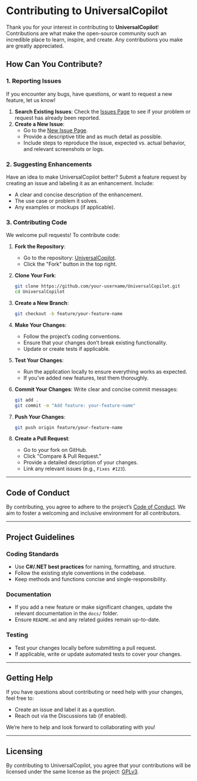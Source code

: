 # Contributing to UniversalCopilot

Thank you for your interest in contributing to **UniversalCopilot**! Contributions are what make the open-source community such an incredible place to learn, inspire, and create. Any contributions you make are greatly appreciated.

## How Can You Contribute?

### 1. Reporting Issues
If you encounter any bugs, have questions, or want to request a new feature, let us know!

1. **Search Existing Issues**: Check the [Issues Page](https://github.com/Galygious/UniversalCopilot/issues) to see if your problem or request has already been reported.
2. **Create a New Issue**:
   - Go to the [New Issue Page](https://github.com/Galygious/UniversalCopilot/issues/new).
   - Provide a descriptive title and as much detail as possible.
   - Include steps to reproduce the issue, expected vs. actual behavior, and relevant screenshots or logs.

### 2. Suggesting Enhancements
Have an idea to make UniversalCopilot better? Submit a feature request by creating an issue and labeling it as an enhancement. Include:
- A clear and concise description of the enhancement.
- The use case or problem it solves.
- Any examples or mockups (if applicable).

### 3. Contributing Code
We welcome pull requests! To contribute code:

1. **Fork the Repository**:
   - Go to the repository: [UniversalCopilot](https://github.com/Galygious/UniversalCopilot).
   - Click the "Fork" button in the top right.

2. **Clone Your Fork**:
   ```bash
   git clone https://github.com/your-username/UniversalCopilot.git
   cd UniversalCopilot
   ```

3. **Create a New Branch**:
   ```bash
   git checkout -b feature/your-feature-name
   ```

4. **Make Your Changes**:
   - Follow the project’s coding conventions.
   - Ensure that your changes don’t break existing functionality.
   - Update or create tests if applicable.

5. **Test Your Changes**:
   - Run the application locally to ensure everything works as expected.
   - If you’ve added new features, test them thoroughly.

6. **Commit Your Changes**:
   Write clear and concise commit messages:
   ```bash
   git add .
   git commit -m "Add feature: your-feature-name"
   ```

7. **Push Your Changes**:
   ```bash
   git push origin feature/your-feature-name
   ```

8. **Create a Pull Request**:
   - Go to your fork on GitHub.
   - Click "Compare & Pull Request."
   - Provide a detailed description of your changes.
   - Link any relevant issues (e.g., `Fixes #123`).

---

## Code of Conduct
By contributing, you agree to adhere to the project’s [Code of Conduct](./CODE_OF_CONDUCT.md). We aim to foster a welcoming and inclusive environment for all contributors.

---

## Project Guidelines

### Coding Standards
- Use **C#/.NET best practices** for naming, formatting, and structure.
- Follow the existing style conventions in the codebase.
- Keep methods and functions concise and single-responsibility.

### Documentation
- If you add a new feature or make significant changes, update the relevant documentation in the `docs/` folder.
- Ensure `README.md` and any related guides remain up-to-date.

### Testing
- Test your changes locally before submitting a pull request.
- If applicable, write or update automated tests to cover your changes.

---

## Getting Help
If you have questions about contributing or need help with your changes, feel free to:
- Create an issue and label it as a question.
- Reach out via the Discussions tab (if enabled).

We’re here to help and look forward to collaborating with you!

---

## Licensing
By contributing to UniversalCopilot, you agree that your contributions will be licensed under the same license as the project: [GPLv3](./LICENSE).
